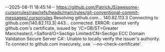 --2025-08-11 18:45:14--  https://github.com/PatrickJS/awesome-cursorrules/raw/refs/heads/main/rules/git-conventional-commit-messages/.cursorrules
Resolving github.com... 140.82.113.3
Connecting to github.com|140.82.113.3|:443... connected.
ERROR: cannot verify github.com's certificate, issued by '/C=GB/ST=Greater Manchester/L=Salford/O=Sectigo Limited/CN=Sectigo ECC Domain Validation Secure Server CA':
  Unable to locally verify the issuer's authority.
To connect to github.com insecurely, use `--no-check-certificate'.
